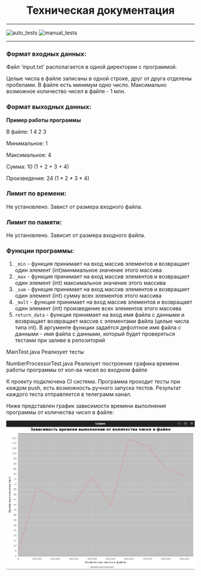 <h1 align="center"> Техническая документация </h1>
    <hr>

![auto_tests](https://github.com/sdarlin/Sadykova_TZ2/actions/workflows/test.yml/badge.svg)
![manual_tests](https://github.com/sdarlin/Sadykova_TZ2/actions/workflows/tests_by_hand.yml/badge.svg)
 <hr>
    <h3> Формат входных данных:</h3>
        <p> Файл 'input.txt' располагается в одной директории с программой. </p>
        <p> Целые числа в файле записаны в одной строке, друг от друга отделены пробелами. 
            В файле есть минимум одно число. Максимально возможное количество чисел в файле - 1 млн. </p>
    <h3> Формат выходных данных:</h3>
        <p> <b> Пример работы программы </b> </p>  
        <p> В файле: 1 4 2 3 </p>
        <p> Минимальное: 1 </p>
        <p> Максимальное: 4 </p>
        <p> Сумма: 10 (1 + 2 + 3 + 4) </p>
        <p> Произведение: 24 (1 * 2 * 3 * 4) </p>
    <h3> Лимит по времени:</h3>
        <p> Не установлено. Завист от размера входного файла.</p>
    <h3> Лимит по памяти:</h3>
        <p> Не установлено. Зависит от размера входного файла.</p>
    <h3> Функции программы: </h3>


1. `_min` - функция принимает на вход массив элементов и возвращает один элемент (int)минмиальное значение этого массива
2. `_max` - функция принимает на вход массив элементов и возвращает один элемент (int) максимальное значение этого массива
3. `_sum` - функция принимает на вход массив элементов и возвращает один элемент (int) сумму всех элементов этого массива 
4. `_mult` - функция принимает на вход массив элементов и возвращает один элемент (int) произведение всех элементов этого массива
5. `return_data` - функция принимает на вход имя файла с данными и возвращает возвращает массив с элементами файла (целые числа типа int). В аргументе функции задаётся дефолтное имя файла с данными - имя файла с данными, который будет проверяться тестами при заливе в репозиторий

<p>MainTest.java Реализует тесты</p>
<p>NumberProcessorTest.java Реализует построение графика времени работы программы от кол-ва чисел во входном файле</p>

<p>К проекту подключена CI система. Программа проходит тесты при каждом push, есть возможность
ручного запуска тестов. Результат каждого теста отправляется в телеграмм канал.</p>
<p>Ниже представлен график зависимости времени выполнения программы от количества чисел в файле:</p>

![](image.png)
